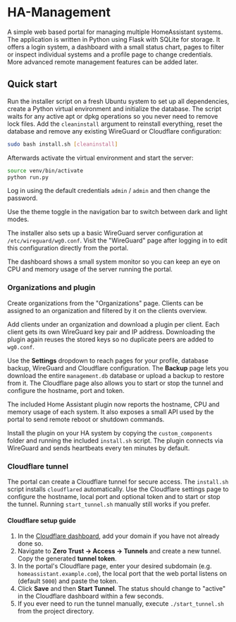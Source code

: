 # HA-Management

A simple web based portal for managing multiple HomeAssistant systems. The application is written in Python using Flask with SQLite for storage. It offers a login system, a dashboard with a small status chart, pages to filter or inspect individual systems and a profile page to change credentials. More advanced remote management features can be added later.

## Quick start

Run the installer script on a fresh Ubuntu system to set up all dependencies, create a Python virtual environment and initialize the database. The script waits for any active apt or dpkg operations so you never need to remove lock files.  Add the `cleaninstall` argument to reinstall everything, reset the database and remove any existing WireGuard or Cloudflare configuration:

```bash
sudo bash install.sh [cleaninstall]
```

Afterwards activate the virtual environment and start the server:

```bash
source venv/bin/activate
python run.py
```

Log in using the default credentials `admin` / `admin` and then change the password.

Use the theme toggle in the navigation bar to switch between dark and light modes.

The installer also sets up a basic WireGuard server configuration at `/etc/wireguard/wg0.conf`. Visit the "WireGuard" page after logging in to edit this configuration directly from the portal.

The dashboard shows a small system monitor so you can keep an eye on CPU and memory usage of the server running the portal.

### Organizations and plugin

Create organizations from the "Organizations" page. Clients can be assigned to an organization and filtered by it on the clients overview.

Add clients under an organization and download a plugin per client. Each client gets its own WireGuard key pair and IP address. Downloading the plugin again reuses the stored keys so no duplicate peers are added to `wg0.conf`.

Use the **Settings** dropdown to reach pages for your profile, database backup, WireGuard and Cloudflare configuration. The **Backup** page lets you download the entire `management.db` database or upload a backup to restore from it. The Cloudflare page also allows you to start or stop the tunnel and configure the hostname, port and token.

The included Home Assistant plugin now reports the hostname, CPU and memory usage of each system. It also exposes a small API used by the portal to send remote reboot or shutdown commands.

Install the plugin on your HA system by copying the `custom_components` folder and running the included `install.sh` script. The plugin connects via WireGuard and sends heartbeats every ten minutes by default.

### Cloudflare tunnel

The portal can create a Cloudflare tunnel for secure access. The `install.sh` script installs `cloudflared` automatically. Use the Cloudflare settings page to configure the hostname, local port and optional token and to start or stop the tunnel. Running `start_tunnel.sh` manually still works if you prefer.

#### Cloudflare setup guide

1. In the [Cloudflare dashboard](https://dash.cloudflare.com/), add your domain if you have not already done so.
2. Navigate to **Zero Trust → Access → Tunnels** and create a new tunnel. Copy the generated **tunnel token**.
3. In the portal's Cloudflare page, enter your desired subdomain (e.g. `homeassistant.example.com`), the local port that the web portal listens on (default `5000`) and paste the token.
4. Click **Save** and then **Start Tunnel**. The status should change to "active" in the Cloudflare dashboard within a few seconds.
5. If you ever need to run the tunnel manually, execute `./start_tunnel.sh` from the project directory.
